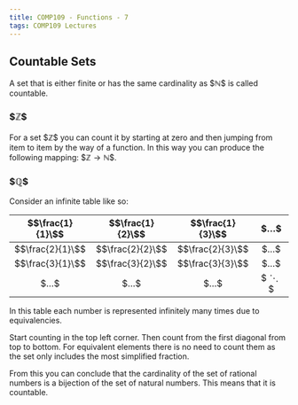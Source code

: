 ```yaml
---
title: COMP109 - Functions - 7
tags: COMP109 Lectures
---
```

## Countable Sets
A set that is either finite or has the same cardinality as \$$\mathbb{N}\$$ is called countable.

### \$$\mathbb{Z}\$$
For a set \$$\mathbb{Z}\$$ you can count it by starting at zero and then jumping from item to item by the way of a function. In this way you can produce the following mapping: \$$\mathbb{Z}\rightarrow\mathbb{N}\$$.

### \$$\mathbb{Q}\$$
Consider an infinite table like so:

| \$$\frac{1}{1}\$$ | \$$\frac{1}{2}\$$ | \$$\frac{1}{3}\$$ | \$$\ldots\$$ |
| :-: | :-:| :-:| :-: |
| \$$\frac{2}{1}\$$ | \$$\frac{2}{2}\$$ | \$$\frac{2}{3}\$$ | \$$\ldots\$$ |
| \$$\frac{3}{1}\$$ | \$$\frac{3}{2}\$$ | \$$\frac{3}{3}\$$ | \$$\ldots\$$ |
| \$$\ldots\$$ | \$$\ldots\$$| \$$\ldots\$$ | \$$\ddots\$$ |

In this table each number is represented infinitely many times due to equivalencies.

Start counting in the top left corner. Then count from the first diagonal from top to bottom. For equivalent elements there is no need to count them as the set only includes the most simplified fraction. 

From this you can conclude that the cardinality of the set of rational numbers is a bijection of the set of natural numbers. This means that it is countable.
